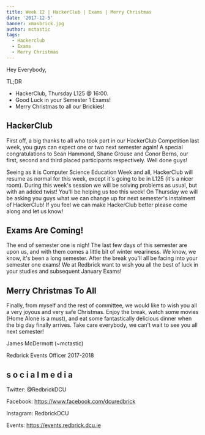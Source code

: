 ```yaml
---
title: Week 12 | HackerClub | Exams | Merry Christmas
date: '2017-12-5'
banner: xmasbrick.jpg
author: mctastic
tags:
  - Hackerclub
  - Exams
  - Merry Christmas
---
```


Hey Everybody,

TL;DR
- HackerClub, Thursday L125 @ 16:00.
- Good Luck in your Semester 1 Exams!
- Merry Christmas to all our Brickies!

<!-- more -->


## HackerClub

First off, a big thanks to all who took part in our HackerClub Competition last
week, you guys can expect one or two next semester again! A special
congratulations to Sean Hammond, Shane Grouse and Conor Berns, our first,
second and third placed participants respectively. Well done guys!

Seeing as it is Computer Science Education Week and all, HackerClub will resume
as normal for this week, except it's going to be in L125 (it's a nicer room).
During this week's session we will be solving problems as usual, but with an
added twist! You'll be helping us too this week! On Thursday we will be asking
you guys what we can change up for next semester's instalment of HackerClub! If
you feel we can make HackerClub better please come along and let us know!

## Exams Are Coming!

The end of semester one is nigh! The last few days of this semester are upon us,
and with them comes a little bit of winter weariness. We know, we know, it's
been a long semester. After the break you'll all be facing into your semester
one exams! We at Redbrick want to wish you all the best of luck in your studies
and subsequent January Exams!


## Merry Christmas To All

Finally, from myself and the rest of committee, we would like to wish you all a
very joyous and very safe Christmas. Enjoy the break, watch some movies (Home
Alone is a must), and eat some fantastically delicious dinner when the big day
finally arrives. Take care everybody, we can't wait to see you all next
semester!


James McDermott (~mctastic)

Redbrick Events Officer 2017-2018


## s o c i a l m e d i a

Twitter: @RedbrickDCU

Facebook: https://www.facebook.com/dcuredbrick

Instagram: RedbrickDCU

Events: https://events.redbrick.dcu.ie
